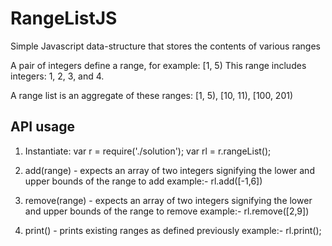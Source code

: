 # RangeListJS

Simple Javascript data-structure that stores the contents of various ranges

 A pair of integers define a range, for example: [1, 5) 
 This range includes integers: 1, 2, 3, and 4.
 
 A range list is an aggregate of these ranges: [1, 5), [10, 11), [100, 201)
 
 API usage
 --
 1. Instantiate: 
    var r = require('./solution');
    var rl = r.rangeList();
 
 2. add(range) - expects an array of two integers signifying the lower and upper bounds of the range to add 
    example:- rl.add([-1,6])
 
 3. remove(range) - expects an array of two integers signifying the lower and upper bounds of the range to remove 
    example:- rl.remove([2,9])
   
 4. print() - prints existing ranges as defined previously
    example:- rl.print();
